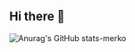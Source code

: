 ## Hi there 👋





![Anurag's GitHub stats-merko](https://github-readme-stats.vercel.app/api?username=baosub&theme=merko&show_icons=true)


<!--
**baosub/baosub** is a ✨ _special_ ✨ repository because its `README.md` (this file) appears on your GitHub profile.

Here are some ideas to get you started:

- 🔭 I’m currently working on ...
- 🌱 I’m currently learning ...
- 👯 I’m looking to collaborate on ...
- 🤔 I’m looking for help with ...
- 💬 Ask me about ...
- 📫 How to reach me: ...
- 😄 Pronouns: ...
- ⚡ Fun fact: ...
-->
